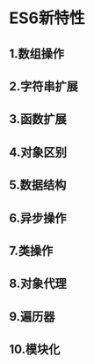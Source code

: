 # ES6新特性
## 1.数组操作
## 2.字符串扩展
## 3.函数扩展
## 4.对象区别
## 5.数据结构
## 6.异步操作
## 7.类操作
## 8.对象代理
## 9.遍历器
## 10.模块化
